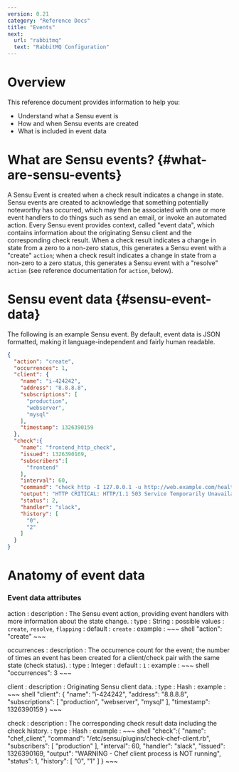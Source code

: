 ```yaml
---
version: 0.21
category: "Reference Docs"
title: "Events"
next:
  url: "rabbitmq"
  text: "RabbitMQ Configuration"
---
```


# Overview

This reference document provides information to help you:

- Understand what a Sensu event is
- How and when Sensu events are created
- What is included in event data

# What are Sensu events? {#what-are-sensu-events}

A Sensu Event is created when a check result indicates a change in state. Sensu events are created to acknowledge that something potentially noteworthy has occurred, which may then be associated with one or more event handlers to do things such as send an email, or invoke an automated action. Every Sensu event provides context, called "event data", which contains information about the originating Sensu client and the corresponding check result. When a check result indicates a change in state from a zero to a non-zero status, this generates a Sensu event with a "create" `action`; when a check result indicates a change in state from a non-zero to a zero status, this generates a Sensu event with a "resolve" `action` (see reference documentation for `action`, below).

# Sensu event data {#sensu-event-data}

The following is an example Sensu event. By default, event data is JSON formatted, making it language-independent and fairly human readable.

~~~ json
{
  "action": "create",
  "occurrences": 1,
  "client": {
    "name": "i-424242",
    "address": "8.8.8.8",
    "subscriptions": [
      "production",
      "webserver",
      "mysql"
    ],
    "timestamp": 1326390159
  },
  "check":{
    "name": "frontend_http_check",
    "issued": 1326390169,
    "subscribers":[
      "frontend"
    ],
    "interval": 60,
    "command": "check_http -I 127.0.0.1 -u http://web.example.com/healthcheck.html -R 'pageok'",
    "output": "HTTP CRITICAL: HTTP/1.1 503 Service Temporarily Unavailable",
    "status": 2,
    "handler": "slack",
    "history": [
      "0",
      "2"
    ]
  }
}
~~~

# Anatomy of event data

### Event data attributes

action
: description
  : The Sensu event action, providing event handlers with more information about the state change.
: type
  : String
: possible values
  : `create`, `resolve`, `flapping`
: default
  : `create`
: example
  : ~~~ shell
    "action": "create"
    ~~~

occurrences
: description
  : The occurrence count for the event; the number of times an event has been created for a client/check pair with the same state (check status).
: type
  : Integer
: default
  : `1`
: example
  : ~~~ shell
    "occurrences": 3
    ~~~

client
: description
  : Originating Sensu client data.
: type
  : Hash
: example
  : ~~~ shell
    "client": {
      "name": "i-424242",
      "address": "8.8.8.8",
      "subscriptions": [
        "production",
        "webserver",
        "mysql"
      ],
      "timestamp": 1326390159
    }
    ~~~

check
: description
  : The corresponding check result data including the check history.
: type
  : Hash
: example
  : ~~~ shell
    "check":{
      "name": "chef_client",
      "command": "/etc/sensu/plugins/check-chef-client.rb",
      "subscribers": [
        "production"
      ],
      "interval": 60,
      "handler": "slack",
      "issued": 1326390169,
      "output": "WARNING - Chef client process is NOT running",
      "status": 1,
      "history": [
        "0",
        "1"
      ]
    }
    ~~~
